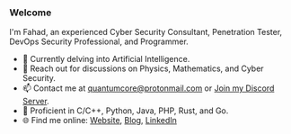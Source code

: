 ### Welcome

I'm Fahad, an experienced Cyber Security Consultant, Penetration Tester, DevOps Security Professional, and Programmer.

- 🔭 Currently delving into Artificial Intelligence.
- 💬 Reach out for discussions on Physics, Mathematics, and Cyber Security.
- 📫 Contact me at quantumcore@protonmail.com or [Join my Discord Server](https://discordapp.com/invite/8snh7nx).
- 🔹 Proficient in C/C++, Python, Java, PHP, Rust, and Go.
- 🌐 Find me online: [Website](https://quantumcored.com), [Blog](https://quantumcored.com/index.php/blog/), [LinkedIn](https://www.linkedin.com/in/quantumcore/)
